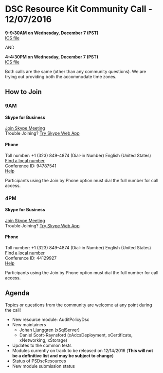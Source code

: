 # DSC Resource Kit Community Call - 12/07/2016

**9-9:30AM on Wednesday, December 7 (PST)**  
[ICS file](https://github.com/PowerShell/DscResources/blob/master/CommunityCalls/2016-07-12/CommunityCall120716(9AM).zip)

AND

**4-4:30PM on Wednesday, December 7 (PST)**  
[ICS file](https://github.com/PowerShell/DscResources/blob/master/CommunityCalls/2016-07-12/CommunityCall120716(4PM).zip)

Both calls are the same (other than any community questions).
We are trying out providing both the accommodate time zones.

## How to Join

### 9AM
#### Skype for Business
[Join Skype Meeting](https://meet.lync.com/microsoft/kakeim/Y5T3B6GH)  
Trouble Joining? [Try Skype Web App](https://meet.lync.com/microsoft/kakeim/Y5T3B6GH?sl=1)

#### Phone
Toll number: +1 (323) 849-4874 (Dial-in Number) English (United States)  
[Find a local number](https://dialin.lync.com/microsoft.com/kakeim?id=94787541)  
Conference ID: 94787541  
[Help](http://go.microsoft.com/fwlink/?LinkId=389737)  

Participants using the Join by Phone option must dial the full number for call access. 

### 4PM
#### Skype for Business
[Join Skype Meeting](https://meet.lync.com/microsoft/kakeim/QTRWMF0D)  
Trouble Joining? [Try Skype Web App](https://meet.lync.com/microsoft/kakeim/QTRWMF0D?sl=1)

#### Phone
Toll number: +1 (323) 849-4874 (Dial-in Number) English (United States)  
[Find a local number](https://dialin.lync.com/microsoft.com/kakeim?id=44129927)  
Conference ID: 44129927  
[Help](http://go.microsoft.com/fwlink/?LinkId=389737)

Participants using the Join by Phone option must dial the full number for call access. 

## Agenda

Topics or questions from the community are welcome at any point during the call!

- New resource module: AuditPolicyDsc
- New maintainers
  - Johan Ljunggren (xSqlServer)
  - Daniel Scott-Raynsford (xAdcsDeployment, xCertificate, xNetworking, xStorage)
- Updates to the common tests
- Modules currently on track to be released on 12/14/2016 (**This will not be a definitive list and may be subject to change**)
- Status of PSDscResources
- New module submission status
